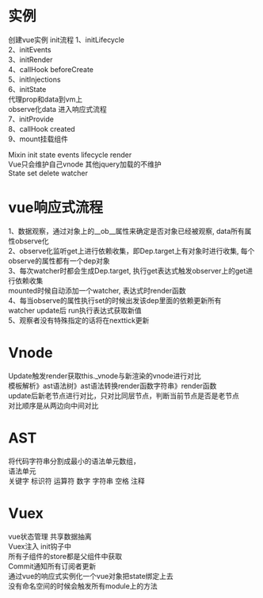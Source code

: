 # 实例
创建vue实例 init流程
1、initLifecycle   
2、initEvents   
3、initRender   
4、callHook beforeCreate   
5、initInjections   
6、initState    
代理prop和data到vm上   
observe化data 进入响应式流程   
7、initProvide   
8、callHook created   
9、mount挂载组件   

Mixin init state events lifecycle render  
Vue只会维护自己vnode 其他jquery加载的不维护  
State set delete watcher 

# vue响应式流程  
1、数据观察，通过对象上的__ob__属性来确定是否对象已经被观察, data所有属性observe化  
2、observe化监听get上进行依赖收集，即Dep.target上有对象时进行收集, 每个observe的属性都有一个dep对象  
3、每次watcher时都会生成Dep.target, 执行get表达式触发observer上的get进行依赖收集  
mounted时候自动添加一个watcher, 表达式时render函数            
4、每当observe的属性执行set的时候出发该dep里面的依赖更新所有watcher update后 run执行表达式获取新值   
5、观察者没有特殊指定的话将在nexttick更新  

# Vnode
Update触发render获取this._vnode与新渲染的vnode进行对比  
模板解析》ast语法树》ast语法转换render函数字符串》render函数  
update后新老节点进行对比，只对比同层节点，判断当前节点是否是老节点  
对比顺序是从两边向中间对比  

# AST
将代码字符串分割成最小的语法单元数组，  
语法单元  
关键字 标识符 运算符 数字 字符串 空格 注释   

# Vuex
vue状态管理 共享数据抽离  
Vuex注入 init钩子中  
所有子组件的store都是父组件中获取  
Commit通知所有订阅者更新  
通过vue的响应式实例化一个vue对象把state绑定上去  
没有命名空间的时候会触发所有module上的方法  